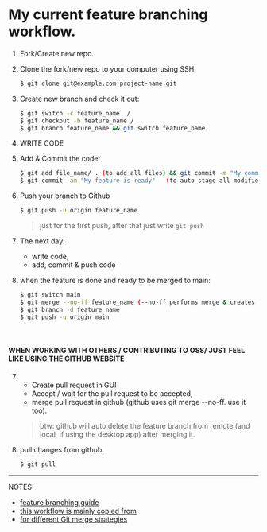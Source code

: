 # My current feature branching workflow.

1. Fork/Create new repo.
2. Clone the fork/new repo to your computer using SSH:

   ```bash
   $ git clone git@example.com:project-name.git
   ```

3. Create new branch and check it out:

   ```bash
   $ git switch -c feature_name  /
   $ git checkout -b feature_name /
   $ git branch feature_name && git switch feature_name
   ```

4. WRITE CODE
5. Add & Commit the code:
   ```bash
   $ git add file_name/ . (to add all files) && git commit -m "My commit massage"  /
   $ git commit -am "My feature is ready" 	(to auto stage all modified files and commit with a message).
   ```
6. Push your branch to Github
   ```bash
   $ git push -u origin feature_name
   ```
   > just for the first push, after that just write `git push`
7. The next day:
   - write code,
   - add, commit & push code
8. when the feature is done and ready to be merged to main:

   ```bash
   $ git switch main
   $ git merge --no-ff feature_name (--no-ff performs merge & creates a merge commit. this makes the git graph to reflect the merge in git history)
   $ git branch -d feature_name
   $ git push -u origin main
   ```

   &ensp;

#### WHEN WORKING WITH OTHERS / CONTRIBUTING TO OSS/ JUST FEEL LIKE USING THE GITHUB WEBSITE

7.  - Create pull request in GUI
    - Accept / wait for the pull request to be accepted,
    - merge pull request in github (github uses git merge --no-ff. use it too).

    > btw: github will auto delete the feature branch from remote
    > (and local, if using the desktop app) after merging it.

8.  pull changes from github.

    ```bash
    $ git pull
    ```

---

NOTES:

- [feature branching guide](https://www.atlassian.com/git/tutorials/comparing-workflows/feature-branch-workflow)
- [this workflow is mainly copied from](https://stackoverflow.com/a/14865661)
- [for different Git merge strategies](https://www.workingsoftware.dev/which-git-merge-strategy-is-appropriate-for-our-team/)
